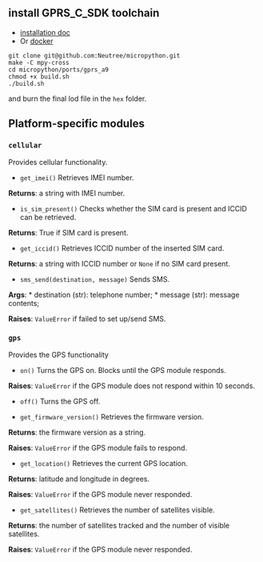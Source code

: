 
## install GPRS_C_SDK toolchain

* [installation doc](https://ai-thinker-open.github.io/GPRS_C_SDK_DOC/en/c-sdk/installation_linux.html)
* Or [docker](https://github.com/Neutree/gprs_build)


```
git clone git@github.com:Neutree/micropython.git
make -C mpy-cross
cd micropython/ports/gprs_a9
chmod +x build.sh
./build.sh
```

and burn the final lod file in the `hex` folder.

## Platform-specific modules

### `cellular`

Provides cellular functionality.

* `get_imei()`
Retrieves IMEI number.

**Returns**: a string with IMEI number.

* `is_sim_present()`
Checks whether the SIM card is present and ICCID can be retrieved.

**Returns**: True if SIM card is present.

* `get_iccid()`
Retrieves ICCID number of the inserted SIM card.

**Returns**: a string with ICCID number or `None` if no SIM card present.

* `sms_send(destination, message)`
Sends SMS.

**Args**:
    * destination (str): telephone number;
    * message (str): message contents;

**Raises**: `ValueError` if failed to set up/send SMS.

### `gps`

Provides the GPS functionality

* `on()`
Turns the GPS on. Blocks until the GPS module responds.

**Raises**: `ValueError` if the GPS module does not respond within 10 seconds.

* `off()`
Turns the GPS off.

* `get_firmware_version()`
Retrieves the firmware version.

**Returns**: the firmware version as a string.

**Raises**: `ValueError` if the GPS module fails to respond.

* `get_location()`
Retrieves the current GPS location.

**Returns**: latitude and longitude in degrees.

**Raises**: `ValueError` if the GPS module never responded.

* `get_satellites()`
Retrieves the number of satellites visible.

**Returns**: the number of satellites tracked and the number of visible satellites.

**Raises**: `ValueError` if the GPS module never responded.

